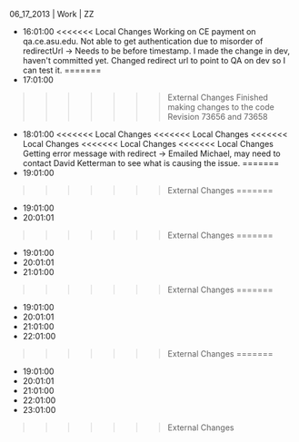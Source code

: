 06_17_2013 | Work | ZZ 
* 16:01:00
<<<<<<< Local Changes
Working on CE payment on qa.ce.asu.edu. Not able to get authentication due to misorder of redirectUrl -> Needs to be before timestamp. I made the change in dev, haven't committed yet. Changed redirect url to point to QA on dev so I can test it. =======
* 17:01:00
>>>>>>> External Changes
Finished making changes to the code
Revision 73656 and 73658 
* 18:01:00
<<<<<<< Local Changes
<<<<<<< Local Changes
<<<<<<< Local Changes
<<<<<<< Local Changes
<<<<<<< Local Changes
Getting error message with redirect -> Emailed Michael, may need to contact David Ketterman to see what is causing the issue. 
=======
* 19:01:00
>>>>>>> External Changes
=======
* 19:01:00
* 20:01:01
>>>>>>> External Changes
=======
* 19:01:00
* 20:01:01
* 21:01:00
>>>>>>> External Changes
=======
* 19:01:00
* 20:01:01
* 21:01:00
* 22:01:00
>>>>>>> External Changes
=======
* 19:01:00
* 20:01:01
* 21:01:00
* 22:01:00
* 23:01:00
>>>>>>> External Changes
